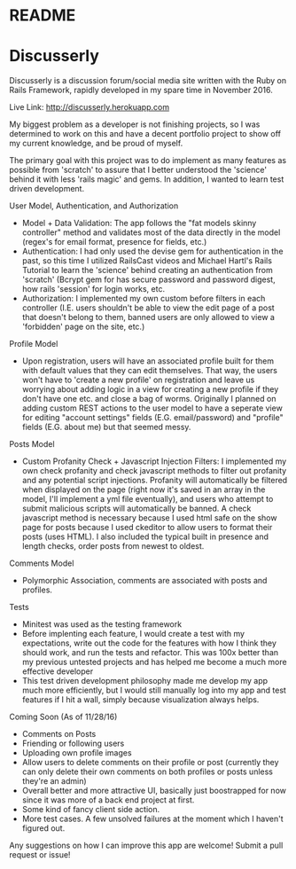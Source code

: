 # README

# Discusserly
Discusserly is a discussion forum/social media site written with the Ruby on Rails Framework, rapidly developed in my spare time in November 2016.

Live Link: http://discusserly.herokuapp.com

My biggest problem as a developer is not finishing projects, so I was determined to work on this and have a decent portfolio project to show off my current knowledge, and be proud of myself.

The primary goal with this project was to do implement as many features as possible from 'scratch' to assure that I better understood the 'science' behind it with less 'rails magic' and gems. In addition, I wanted to learn test driven development.

User Model, Authentication, and Authorization
* Model + Data Validation: The app follows the "fat models skinny controller" method and validates most of the data directly in the model (regex's for email format, presence for fields, etc.) 
* Authentication: I had only used the devise gem for authentication in the past, so this time I utilized RailsCast videos and Michael Hartl's Rails Tutorial to learn the 'science' behind creating an authentication from 'scratch' (Bcrypt gem for has secure password and password digest, how rails 'session' for login works, etc.
* Authorization: I implemented my own custom before filters in each controller (I.E. users shouldn't be able to view the edit page of a post that doesn't belong to them, banned users are only allowed to view a 'forbidden' page on the site, etc.)

Profile Model
* Upon registration, users will have an associated profile built for them with default values that they can edit themselves. That way, the users won't have to 'create a new profile' on registration and leave us worrying about adding logic in a view for creating a new profile if they don't have one etc. and close a bag of worms.  Originally I planned on adding custom REST actions to the user model to have a seperate view for editing "account settings" fields (E.G. email/password) and "profile" fields (E.G. about me) but that seemed messy.

Posts Model
* Custom Profanity Check + Javascript Injection Filters: I implemented my own check profanity and check javascript methods to filter out profanity and any potential script injections. Profanity will automatically be filtered when displayed on the page (right now it's saved in an array in the model, I'll implement a yml file eventually), and users who attempt to submit malicious scripts will automatically be banned. A check javascript method is necessary because I used html safe on the show page for posts because I used ckeditor to allow users to format their posts (uses HTML). I also included the typical built in presence and length checks, order posts from newest to oldest.

Comments Model
* Polymorphic Association, comments are associated with posts and profiles.

Tests
* Minitest was used as the testing framework
* Before implenting each feature, I would create a test with my expectations, write out the code for the features with how I think they should work, and run the tests and refactor. This was 100x better than my previous untested projects and has helped me become a much more effective developer
* This test driven development philosophy made me develop my app much more efficiently, but I would still manually log into my app and test features if I hit a wall, simply because visualization always helps.

Coming Soon (As of 11/28/16)
* Comments on Posts
* Friending or following users
* Uploading own profile images
* Allow users to delete comments on their profile or post (currently they can only delete their own comments on both profiles or posts unless they're an admin)
* Overall better and more attractive UI, basically just boostrapped for now since it was more of a back end project at first.
* Some kind of fancy client side action.
* More test cases. A few unsolved failures at the moment which I haven't figured out.

Any suggestions on how I can improve this app are welcome! Submit a pull request or issue!

